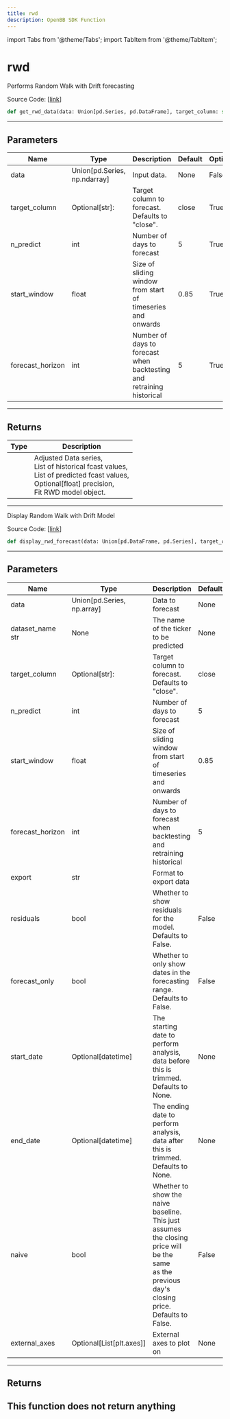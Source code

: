 ```yaml
---
title: rwd
description: OpenBB SDK Function
---
```


import Tabs from '@theme/Tabs';
import TabItem from '@theme/TabItem';

# rwd

<Tabs>
<TabItem value="model" label="Model" default>

Performs Random Walk with Drift forecasting

Source Code: [[link](https://github.com/OpenBB-finance/OpenBBTerminal/tree/main/openbb_terminal/forecast/rwd_model.py#L27)]
```python
def get_rwd_data(data: Union[pd.Series, pd.DataFrame], target_column: str = "close", n_predict: int = 5, start_window: float = 0.85, forecast_horizon: int = 5) -> Tuple[List[numpy.ndarray], List[numpy.ndarray], List[numpy.ndarray], Optional[float], statsforecast.core.StatsForecast]
```
---
## Parameters
| Name | Type | Description | Default | Optional |
| ---- | ---- | ----------- | ------- | -------- |
| data | Union[pd.Series, np.ndarray] | Input data. | None | False |
| target_column | Optional[str]: | Target column to forecast. Defaults to "close". | close | True |
| n_predict | int | Number of days to forecast | 5 | True |
| start_window | float | Size of sliding window from start of timeseries and onwards | 0.85 | True |
| forecast_horizon | int | Number of days to forecast when backtesting and retraining historical | 5 | True |

---
## Returns
| Type | Description |
| ---- | ----------- |
|  | Adjusted Data series,<br/>List of historical fcast values,<br/>List of predicted fcast values,<br/>Optional[float] precision,<br/>Fit RWD model object. |
---


</TabItem>
<TabItem value="view" label="View">

Display Random Walk with Drift Model

Source Code: [[link](https://github.com/OpenBB-finance/OpenBBTerminal/tree/main/openbb_terminal/forecast/rwd_view.py#L20)]
```python
def display_rwd_forecast(data: Union[pd.DataFrame, pd.Series], target_column: str = "close", dataset_name: str = "", n_predict: int = 5, start_window: float = 0.85, forecast_horizon: int = 5, export: str = "", residuals: bool = False, forecast_only: bool = False, start_date: Optional[datetime.datetime] = None, end_date: Optional[datetime.datetime] = None, naive: bool = False, export_pred_raw: bool = False, external_axes: Optional[List[axes]] = None) -> None
```
---
## Parameters
| Name | Type | Description | Default | Optional |
| ---- | ---- | ----------- | ------- | -------- |
| data | Union[pd.Series, np.array] | Data to forecast | None | False |
| dataset_name str | None | The name of the ticker to be predicted | None | True |
| target_column | Optional[str]: | Target column to forecast. Defaults to "close". | close | True |
| n_predict | int | Number of days to forecast | 5 | True |
| start_window | float | Size of sliding window from start of timeseries and onwards | 0.85 | True |
| forecast_horizon | int | Number of days to forecast when backtesting and retraining historical | 5 | True |
| export | str | Format to export data |  | True |
| residuals | bool | Whether to show residuals for the model. Defaults to False. | False | True |
| forecast_only | bool | Whether to only show dates in the forecasting range. Defaults to False. | False | True |
| start_date | Optional[datetime] | The starting date to perform analysis, data before this is trimmed. Defaults to None. | None | True |
| end_date | Optional[datetime] | The ending date to perform analysis, data after this is trimmed. Defaults to None. | None | True |
| naive | bool | Whether to show the naive baseline. This just assumes the closing price will be the same<br/>as the previous day's closing price. Defaults to False. | False | True |
| external_axes | Optional[List[plt.axes]] | External axes to plot on | None | True |

---
## Returns
This function does not return anything
---


</TabItem>
</Tabs>